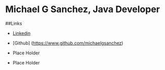 # Michael G Sanchez, Java Developer

##Links
* [Linkedin](https://www.linkedin.com/in/michaelgregorysanchez/)
* [Github] (https://www.github.com/michaelgsanchez)



* Place Holder
* Place Holder 



